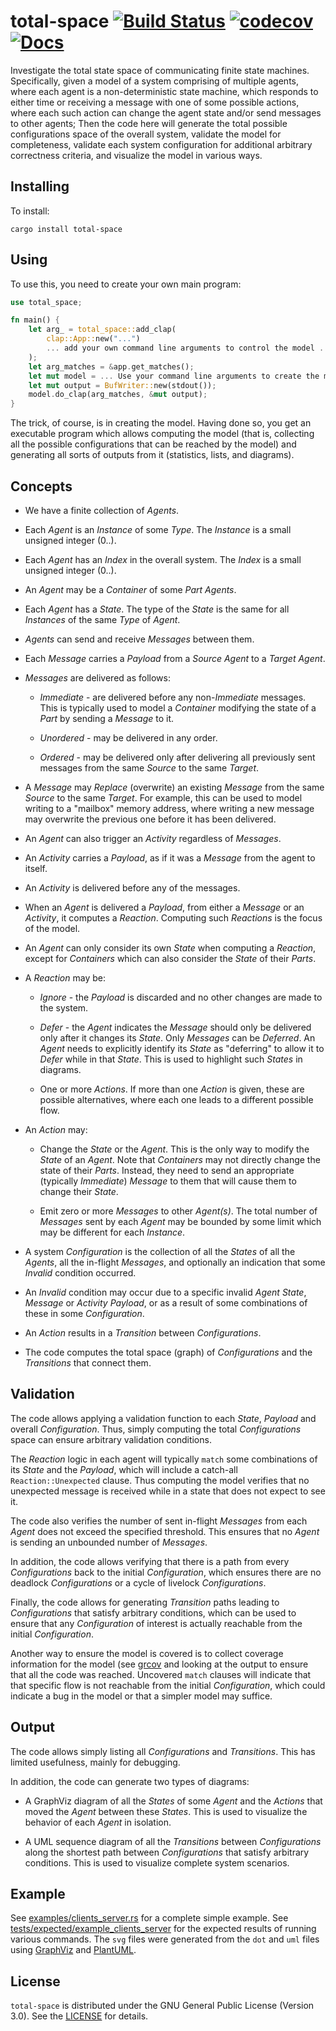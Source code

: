 # total-space [![Build Status](https://api.travis-ci.org/orenbenkiki/total-space.svg?branch=master)](https://travis-ci.org/orenbenkiki/total-space) [![codecov](https://codecov.io/gh/orenbenkiki/total-space/branch/master/graph/badge.svg)](https://codecov.io/gh/orenbenkiki/total-space) [![Docs](https://docs.rs/total-space/badge.svg)](https://docs.rs/crate/total-space)

Investigate the total state space of communicating finite state machines. Specifically, given a
model of a system comprising of multiple agents, where each agent is a non-deterministic state
machine, which responds to either time or receiving a message with one of some possible actions,
where each such action can change the agent state and/or send messages to other agents; Then the
code here will generate the total possible configurations space of the overall system, validate the
model for completeness, validate each system configuration for additional arbitrary correctness
criteria, and visualize the model in various ways.

## Installing

To install:

```
cargo install total-space
```

## Using

To use this, you need to create your own main program:

```rust
use total_space;

fn main() {
    let arg_ = total_space::add_clap(
        clap::App::new("...")
        ... add your own command line arguments to control the model ...
    );
    let arg_matches = &app.get_matches();
    let mut model = ... Use your command line arguments to create the model ...;
    let mut output = BufWriter::new(stdout());
    model.do_clap(arg_matches, &mut output);
}
```

The trick, of course, is in creating the model. Having done so, you get an executable program which
allows computing the model (that is, collecting all the possible configurations that can be reached
by the model) and generating all sorts of outputs from it (statistics, lists, and diagrams).

## Concepts

* We have a finite collection of *Agents*.

* Each *Agent* is an *Instance* of some *Type*. The *Instance* is a small unsigned
  integer (0..).

* Each *Agent* has an *Index* in the overall system. The *Index* is a small unsigned
  integer (0..).

* An *Agent* may be a *Container* of some *Part* *Agents*.

* Each *Agent* has a *State*. The type of the *State* is the same for all *Instances* of the same
  *Type* of *Agent*.

* *Agents* can send and receive *Messages* between them.

* Each *Message* carries a *Payload* from a *Source* *Agent* to a *Target* *Agent*.

* *Messages* are delivered as follows:

  * *Immediate* - are delivered before any non-*Immediate* messages. This is typically used to model
    a *Container* modifying the state of a *Part* by sending a *Message* to it.

  * *Unordered* - may be delivered in any order.

  * *Ordered* - may be delivered only after delivering all previously sent messages from the same
    *Source* to the same *Target*.

* A *Message* may *Replace* (overwrite) an existing *Message* from the same *Source* to the same
  *Target*. For example, this can be used to model writing to a "mailbox" memory address, where
  writing a new message may overwrite the previous one before it has been delivered.

* An *Agent* can also trigger an *Activity* regardless of *Messages*.

* An *Activity* carries a *Payload*, as if it was a *Message* from the agent to itself.

* An *Activity* is delivered before any of the messages.

* When an *Agent* is delivered a *Payload*, from either a *Message* or an *Activity*, it computes a
  *Reaction*. Computing such *Reactions* is the focus of the model.

* An *Agent* can only consider its own *State* when computing a *Reaction*, except for *Containers*
  which can also consider the *State* of their *Parts*.

* A *Reaction* may be:

  * *Ignore* - the *Payload* is discarded and no other changes are made to the system.

  * *Defer* - the *Agent* indicates the *Message* should only be delivered only after it changes its
    *State*. Only *Messages* can be *Deferred*. An *Agent* needs to explicitly identify its *State*
    as "deferring" to allow it to *Defer* while in that *State*. This is used to highlight such
    *States* in diagrams.

  * One or more *Actions*. If more than one *Action* is given, these are possible alternatives,
    where each one leads to a different possible flow.

* An *Action* may:

  * Change the *State* or the *Agent*. This is the only way to modify the *State* of an *Agent*.
    Note that *Containers* may not directly change the state of their *Parts*. Instead, they need to
    send an appropriate (typically *Immediate*) *Message* to them that will cause them to change
    their *State*.

  * Emit zero or more *Messages* to other *Agent(s)*. The total number of *Messages* sent by each
    *Agent* may be bounded by some limit which may be different for each *Instance*.

* A system *Configuration* is the collection of all the *States* of all the *Agents*, all the
  in-flight *Messages*, and optionally an indication that some *Invalid* condition occurred.

* An *Invalid* condition may occur due to a specific invalid *Agent* *State*, *Message* or
  *Activity* *Payload*, or as a result of some combinations of these in some *Configuration*.

* An *Action* results in a *Transition* between *Configurations*.

* The code computes the total space (graph) of *Configurations* and the *Transitions* that connect
  them.

## Validation

The code allows applying a validation function to each *State*, *Payload* and overall
*Configuration*. Thus, simply computing the total *Configurations* space can ensure arbitrary
validation conditions.

The *Reaction* logic in each agent will typically `match` some combinations of its *State* and the
*Payload*, which will include a catch-all `Reaction::Unexpected` clause. Thus computing the model
verifies that no unexpected message is received while in a state that does not expect to see it.

The code also verifies the number of sent in-flight *Messages* from each *Agent* does not exceed the
specified threshold. This ensures that no *Agent* is sending an unbounded number of *Messages*.

In addition, the code allows verifying that there is a path from every *Configurations* back to the
initial *Configuration*, which ensures there are no deadlock *Configurations* or a cycle of livelock
*Configurations*.

Finally, the code allows for generating *Transition* paths leading to *Configurations* that satisfy
arbitrary conditions, which can be used to ensure that any *Configuration* of interest is actually
reachable from the initial *Configuration*.

Another way to ensure the model is covered is to collect coverage information for the model (see
[grcov](https://marco-c.github.io/2020/11/24/rust-source-based-code-coverage.html) and looking at
the output to ensure that all the code was reached. Uncovered `match` clauses will indicate that
that specific flow is not reachable from the initial *Configuration*, which could indicate a bug in
the model or that a simpler model may suffice.

## Output

The code allows simply listing all *Configurations* and *Transitions*. This has limited usefulness,
mainly for debugging.

In addition, the code can generate two types of diagrams:

* A GraphViz diagram of all the *States* of some *Agent* and the *Actions* that moved the *Agent*
  between these *States*. This is used to visualize the behavior of each *Agent* in isolation.

* A UML sequence diagram of all the *Transitions* between *Configurations* along the shortest path
  between *Configurations* that satisfy arbitrary conditions. This is used to visualize complete
  system scenarios.

## Example

See [examples/clients_server.rs](examples/clients_server.rs) for a complete simple example. See
[tests/expected/example_clients_server](tests/expected/example_clients_server) for the expected
results of running various commands. The `svg` files were generated from the `dot` and `uml` files
using [GraphViz](https://www.graphviz.org/) and [PlantUML](https://plantuml.com/starting).

## License

`total-space` is distributed under the GNU General Public License (Version 3.0). See the
[LICENSE](LICENSE.txt) for details.
